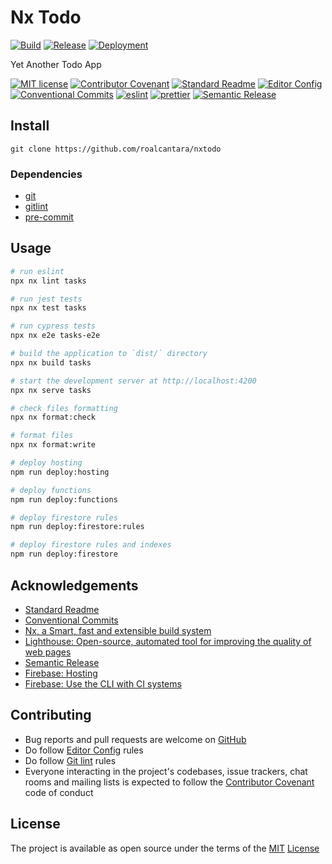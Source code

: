 # Nx Todo

[![Build](https://github.com/roalcantara/nxtodo/actions/workflows/build.yml/badge.svg)](https://github.com/roalcantara/nxtodo/actions/workflows/build.yml)
[![Release](https://github.com/roalcantara/nxtodo/actions/workflows/release.yml/badge.svg)](https://github.com/roalcantara/nxtodo/actions/workflows/release.yml)
[![Deployment](https://github.com/roalcantara/nxtodo/actions/workflows/deployment.yml/badge.svg)](https://github.com/roalcantara/nxtodo/actions/workflows/deployment.yml)

Yet Another Todo App

[![MIT license](https://img.shields.io/badge/License-MIT-brightgreen.svg?style=flat-square)](LICENSE)
[![Contributor Covenant](https://img.shields.io/badge/Contributor%20Covenant-2.0-4baaaa.svg?style=flat-square)][2]
[![Standard Readme](https://img.shields.io/badge/readme%20style-standard-brightgreen.svg?style=flat-square)][5]
[![Editor Config](https://img.shields.io/badge/Editor%20Config-1.0.1-crimson.svg?style=flat-square)][4]
[![Conventional Commits](https://img.shields.io/badge/Conventional%20Commits-1.0.0-yellow.svg?style=flat-square)][3]
[![eslint](https://img.shields.io/badge/code%20style-eslint-green.svg?style=flat-square)][10]
[![prettier](https://img.shields.io/badge/code%20style-prettier-ff69b4.svg?style=flat-square)][11]
[![Semantic Release](https://img.shields.io/badge/%20%20%F0%9F%93%A6%F0%9F%9A%80-semantic--release-e10079.svg)][13]

## Install

`git clone https://github.com/roalcantara/nxtodo`

### Dependencies

- [git][6]
- [gitlint][7]
- [pre-commit][8]

## Usage

```sh
# run eslint
npx nx lint tasks

# run jest tests
npx nx test tasks

# run cypress tests
npx nx e2e tasks-e2e

# build the application to `dist/` directory
npx nx build tasks

# start the development server at http://localhost:4200
npx nx serve tasks

# check files formatting
npx nx format:check

# format files
npx nx format:write

# deploy hosting
npm run deploy:hosting

# deploy functions
npm run deploy:functions

# deploy firestore rules
npm run deploy:firestore:rules

# deploy firestore rules and indexes
npm run deploy:firestore
```

## Acknowledgements

- [Standard Readme][5]
- [Conventional Commits][3]
- [Nx, a Smart, fast and extensible build system][9]
- [Lighthouse: Open-source, automated tool for improving the quality of web pages][12]
- [Semantic Release][13]
- [Firebase: Hosting][14]
- [Firebase: Use the CLI with CI systems][15]

## Contributing

- Bug reports and pull requests are welcome on [GitHub][0]
- Do follow [Editor Config][4] rules
- Do follow [Git lint][8] rules
- Everyone interacting in the project's codebases, issue trackers, chat rooms and mailing lists is expected to follow the [Contributor Covenant][2] code of conduct

## License

The project is available as open source under the terms of the [MIT][1] [License](LICENSE)

[0]: https://github.com/roalcantara/nxtodo 'Nx Todo'
[1]: https://opensource.org/licenses/MIT 'Open Source Initiative'
[2]: https://contributor-covenant.org 'A Code of Conduct for Open Source Communities'
[3]: https://conventionalcommits.org 'Conventional Commits'
[4]: https://editorconfig.org 'EditorConfig'
[5]: https://github.com/RichardLitt/standard-readme 'Standard Readme'
[6]: https://git-scm.com 'Git'
[7]: https://jorisroovers.com/gitlint 'git commit message linter'
[8]: https://pre-commit.com 'A framework for managing and maintaining multi-language pre-commit hooks'
[9]: https://nx.dev 'Nx, a Smart, fast and extensible build system'
[10]: https://eslint.org 'ESLint'
[11]: https://prettier.io 'Prettier: Opinionated Code Formatter'
[12]: https://developers.google.com/web/tools/lighthouse 'Lighthouse: Open-source, automated tool for improving the quality of web pages'
[13]: https://semantic-release.gitbook.io/semantic-release 'Semantic Release'
[14]: https://firebase.google.com/docs/hosting 'Firebase: Hosting'
[15]: https://firebase.google.com/docs/cli#cli-ci-systems 'Firebase: Use the CLI with CI systems'
